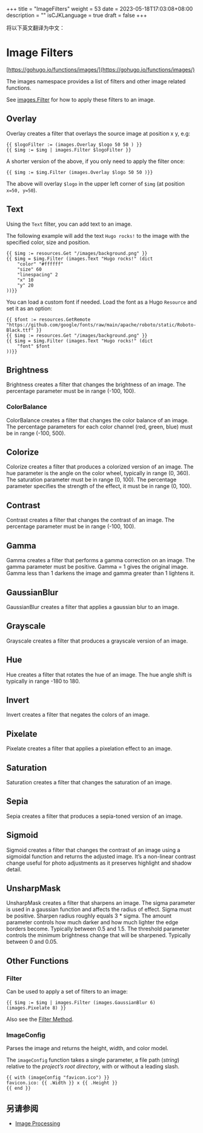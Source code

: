 +++
title = "ImageFilters"
weight = 53
date = 2023-05-18T17:03:08+08:00
description = ""
isCJKLanguage = true
draft = false
+++

将以下英文翻译为中文：
# Image Filters

[https://gohugo.io/functions/images/](https://gohugo.io/functions/images/)

The images namespace provides a list of filters and other image related functions.

See [images.Filter](https://gohugo.io/functions/images/#filter) for how to apply these filters to an image.

## Overlay 

Overlay creates a filter that overlays the source image at position x y, e.g:

```go-html-template
{{ $logoFilter := (images.Overlay $logo 50 50 ) }}
{{ $img := $img | images.Filter $logoFilter }}
```

A shorter version of the above, if you only need to apply the filter once:

```go-html-template
{{ $img := $img.Filter (images.Overlay $logo 50 50 )}}
```

The above will overlay `$logo` in the upper left corner of `$img` (at position `x=50, y=50`).

## Text 

Using the `Text` filter, you can add text to an image.

The following example will add the text `Hugo rocks!` to the image with the specified color, size and position.

```go-html-template
{{ $img := resources.Get "/images/background.png" }}
{{ $img = $img.Filter (images.Text "Hugo rocks!" (dict
    "color" "#ffffff"
    "size" 60
    "linespacing" 2
    "x" 10
    "y" 20
))}}
```

You can load a custom font if needed. Load the font as a Hugo `Resource` and set it as an option:

```go-html-template
{{ $font := resources.GetRemote "https://github.com/google/fonts/raw/main/apache/roboto/static/Roboto-Black.ttf" }}
{{ $img := resources.Get "/images/background.png" }}
{{ $img = $img.Filter (images.Text "Hugo rocks!" (dict
    "font" $font
))}}
```

## Brightness 

Brightness creates a filter that changes the brightness of an image. The percentage parameter must be in range (-100, 100).

### ColorBalance 

ColorBalance creates a filter that changes the color balance of an image. The percentage parameters for each color channel (red, green, blue) must be in range (-100, 500).

## Colorize 

Colorize creates a filter that produces a colorized version of an image. The hue parameter is the angle on the color wheel, typically in range (0, 360). The saturation parameter must be in range (0, 100). The percentage parameter specifies the strength of the effect, it must be in range (0, 100).

## Contrast 

Contrast creates a filter that changes the contrast of an image. The percentage parameter must be in range (-100, 100).

## Gamma 

Gamma creates a filter that performs a gamma correction on an image. The gamma parameter must be positive. Gamma = 1 gives the original image. Gamma less than 1 darkens the image and gamma greater than 1 lightens it.

## GaussianBlur 

GaussianBlur creates a filter that applies a gaussian blur to an image.

## Grayscale 

Grayscale creates a filter that produces a grayscale version of an image.

## Hue 

Hue creates a filter that rotates the hue of an image. The hue angle shift is typically in range -180 to 180.

## Invert 

Invert creates a filter that negates the colors of an image.

## Pixelate 

Pixelate creates a filter that applies a pixelation effect to an image.

## Saturation 

Saturation creates a filter that changes the saturation of an image.

## Sepia 

Sepia creates a filter that produces a sepia-toned version of an image.

## Sigmoid 

Sigmoid creates a filter that changes the contrast of an image using a sigmoidal function and returns the adjusted image. It’s a non-linear contrast change useful for photo adjustments as it preserves highlight and shadow detail.

## UnsharpMask 

UnsharpMask creates a filter that sharpens an image. The sigma parameter is used in a gaussian function and affects the radius of effect. Sigma must be positive. Sharpen radius roughly equals 3 * sigma. The amount parameter controls how much darker and how much lighter the edge borders become. Typically between 0.5 and 1.5. The threshold parameter controls the minimum brightness change that will be sharpened. Typically between 0 and 0.05.

## Other Functions 

### Filter 

Can be used to apply a set of filters to an image:

```go-html-template
{{ $img := $img | images.Filter (images.GaussianBlur 6) (images.Pixelate 8) }}
```

Also see the [Filter Method](https://gohugo.io/content-management/image-processing/#filter).

### ImageConfig 

Parses the image and returns the height, width, and color model.

The `imageConfig` function takes a single parameter, a file path (*string*) relative to the *project’s root directory*, with or without a leading slash.

```go-html-template
{{ with (imageConfig "favicon.ico") }}
favicon.ico: {{ .Width }} x {{ .Height }}
{{ end }}
```

## 另请参阅

- [Image Processing](https://gohugo.io/content-management/image-processing/)
